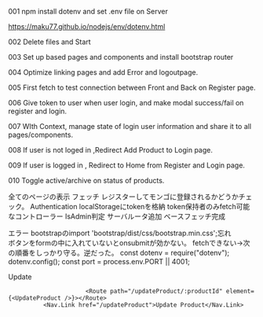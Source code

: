 001 npm install dotenv and set .env file on Server

https://maku77.github.io/nodejs/env/dotenv.html

002 Delete files and Start

003 Set up based pages and components and install bootstrap router

004 Optimize linking pages and add Error and logoutpage.

005 First fetch to test connection between Front and Back on Register page.

006 Give token to user when user login, and make modal success/fail on register and login.

007 WIth Context, manage state of login user information and share it to all pages/components.

008 If user is not loged in ,Redirect Add Product to Login page.

009 If user is logged in , Redirect to Home from Register and Login page.

010 Toggle active/archive on status of products. 


全てのページの表示
フェッチ
    レジスターしてモンゴに登録されるかどうかチェック。
    Authentication
        localStorageにtokenを格納
        token保持者のみfetch可能なコントローラー
    IsAdmin判定
サーバルータ追加
ベースフェッチ完成

エラー
    bootstrapのimport 'bootstrap/dist/css/bootstrap.min.css';忘れ   
    ボタンをformの中に入れていないとonsubmitが効かない。
    fetchできない→次の順番をしっかり守る。逆だった。
        const dotenv = require("dotenv");
        dotenv.config();
        const port = process.env.PORT || 4001;

<Link
                  to={`/updateProduct/${product._id}`}
                  className="btn btn-primary mx-2"
                >
                  Update
                </Link>

                          <Route path="/updateProduct/:productId" element={<UpdateProduct />}></Route>
              <Nav.Link href="/updateProduct">Update Product</Nav.Link>
